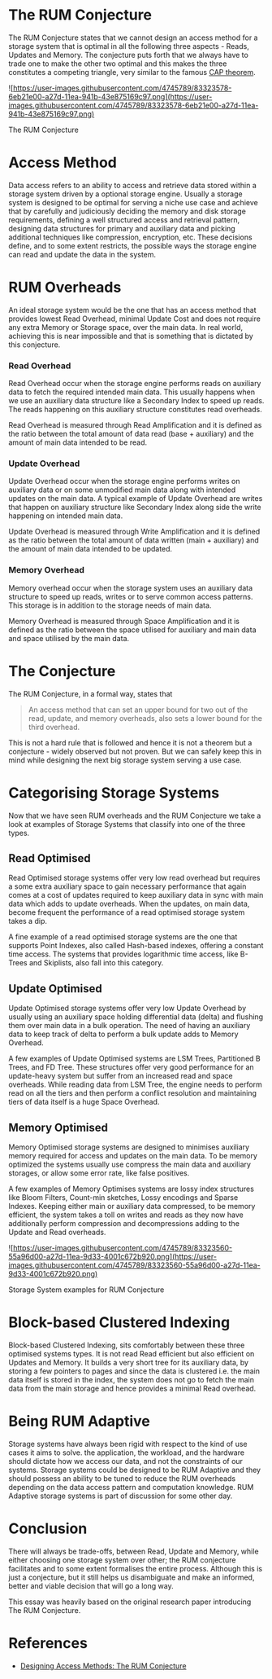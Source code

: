 # The RUM Conjecture

The RUM Conjecture states that we cannot design an access method for a storage system that is optimal in all the following three aspects - Reads, Updates and Memory. The conjecture puts forth that we always have to trade one to make the other two optimal and this makes the three constitutes a competing triangle, very similar to the famous [CAP theorem](https://en.wikipedia.org/wiki/CAP_theorem).

![https://user-images.githubusercontent.com/4745789/83323578-6eb21e00-a27d-11ea-941b-43e875169c97.png](https://user-images.githubusercontent.com/4745789/83323578-6eb21e00-a27d-11ea-941b-43e875169c97.png)

The RUM Conjecture

# Access Method

Data access refers to an ability to access and retrieve data stored within a storage system driven by a optional storage engine. Usually a storage system is designed to be optimal for serving a niche use case and achieve that by carefully and judiciously deciding the memory and disk storage requirements, defining a well structured access and retrieval pattern, designing data structures for primary and auxiliary data and picking additional techniques like compression, encryption, etc. These decisions define, and to some extent restricts, the possible ways the storage engine can read and update the data in the system.

# RUM Overheads

An ideal storage system would be the one that has an access method that provides lowest Read Overhead, minimal Update Cost and does not require any extra Memory or Storage space, over the main data. In real world, achieving this is near impossible and that is something that is dictated by this conjecture.

### Read Overhead

Read Overhead occur when the storage engine performs reads on auxiliary data to fetch the required intended main data. This usually happens when we use an auxiliary data structure like a Secondary Index to speed up reads. The reads happening on this auxiliary structure constitutes read overheads.

Read Overhead is measured through Read Amplification and it is defined as the ratio between the total amount of data read (base + auxiliary) and the amount of main data intended to be read.

### Update Overhead

Update Overhead occur when the storage engine performs writes on auxiliary data or on some unmodified main data along with intended updates on the main data. A typical example of Update Overhead are writes that happen on auxiliary structure like Secondary Index along side the write happening on intended main data. 

Update Overhead is measured through Write Amplification and it is defined as the ratio between the total amount of data written (main + auxiliary) and the amount of main data intended to be updated.

### Memory Overhead

Memory overhead occur when the storage system uses an auxiliary data structure to speed up reads, writes or to serve common access patterns. This storage is in addition to the storage needs of main data.

Memory Overhead is measured through Space Amplification and it is defined as the ratio between the space utilised for auxiliary and main data and space utilised by the main data. 

# The Conjecture

The RUM Conjecture, in a formal way, states that

> An access method that can set an upper bound for two out of the read, update, and memory overheads, also sets a lower bound for the third overhead.

This is not a hard rule that is followed and hence it is not a theorem but a conjecture - widely observed but not proven. But we can safely keep this in mind while designing the next big storage system serving a use case.

# Categorising Storage Systems

Now that we have seen RUM overheads and the RUM Conjecture we take a look at examples of Storage Systems that classify into one of the three types.

## Read Optimised

Read Optimised storage systems offer very low read overhead but requires a some extra auxiliary space to gain necessary performance that again comes at a cost of updates required to keep auxiliary data in sync with main data which adds to update overheads. When the updates, on main data, become frequent the performance of a read optimised storage system takes a dip.

A fine example of a read optimised storage systems are the one that supports Point Indexes, also called Hash-based indexes, offering a constant time access. The systems that provides logarithmic time access, like B-Trees and Skiplists, also fall into this category.

## Update Optimised

Update Optimised storage systems offer very low Update Overhead by usually using an auxiliary space holding differential data (delta) and flushing them over main data in a bulk operation. The need of having an auxiliary data to keep track of delta to perform a bulk update adds to Memory Overhead.

A few examples of Update Optimised systems are LSM Trees, Partitioned B Trees, and FD Tree. These structures offer very good performance for an update-heavy system but suffer from an increased read and space overheads. While reading data from LSM Tree, the engine needs to perform read on all the tiers and then perform a conflict resolution and maintaining tiers of data itself is a huge Space Overhead.

## Memory Optimised

Memory Optimised storage systems are designed to minimises auxiliary memory required for access and updates on the main data. To be memory optimized the systems usually use compress the main data and auxiliary storages, or allow some error rate, like false positives.

A few examples of Memory Optimises systems are lossy index structures like Bloom Filters, Count-min sketches, Lossy encodings and Sparse Indexes. Keeping either main or auxiliary data compressed, to be memory efficient, the system takes a toll on writes and reads as they now have additionally perform compression and decompressions adding to the Update and Read overheads.

![https://user-images.githubusercontent.com/4745789/83323560-55a96d00-a27d-11ea-9d33-4001c672b920.png](https://user-images.githubusercontent.com/4745789/83323560-55a96d00-a27d-11ea-9d33-4001c672b920.png)

Storage System examples for RUM Conjecture

# Block-based Clustered Indexing

Block-based Clustered Indexing, sits comfortably between these three optimised systems types. It is not read Read efficient but also efficient on Updates and Memory. It builds a very short tree for its auxiliary data, by storing a few pointers to pages and since the data is clustered i.e. the main data itself is stored in the index,  the system does not go to fetch the main data from the main storage and hence provides a minimal Read overhead.

# Being RUM Adaptive

Storage systems have always been rigid with respect to the kind of use cases it aims to solve. the application, the workload, and the hardware should dictate how we access our data, and not the constraints of our systems. Storage systems could be designed to be RUM Adaptive and they should possess an ability to be tuned to reduce the RUM overheads depending on the data access pattern and computation knowledge. RUM Adaptive storage systems is part of discussion for some other day.

# Conclusion

There will always be trade-offs, between Read, Update and Memory, while either choosing one storage system over other; the RUM conjecture facilitates and to some extent formalises the entire process. Although this is just a conjecture, but it still helps us disambiguate and make an informed, better and viable decision that will go a long way.

This essay was heavily based on the original research paper introducing The RUM Conjecture.

# References

- [Designing Access Methods: The RUM Conjecture](https://stratos.seas.harvard.edu/files/stratos/files/rum.pdf)
